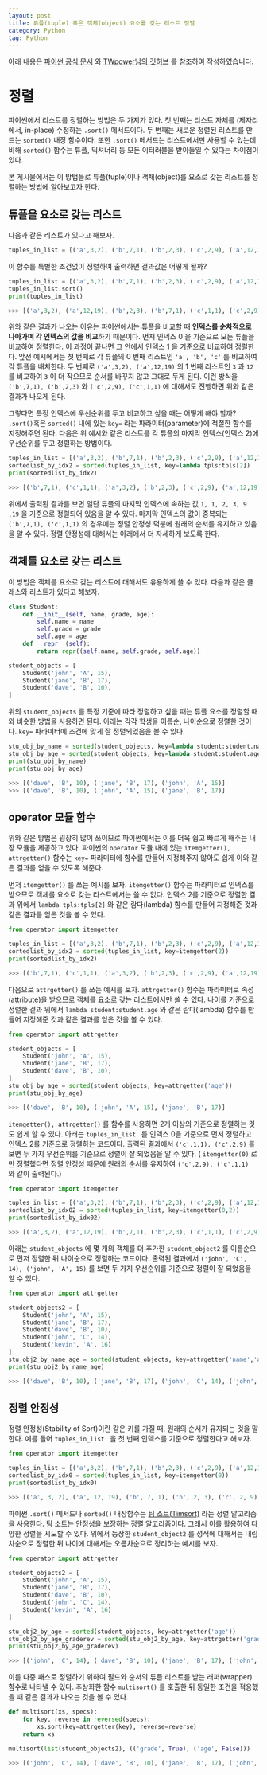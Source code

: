 ```yaml
---
layout: post
title: 튜플(tuple) 혹은 객체(object) 요소를 갖는 리스트 정렬
category: Python
tag: Python
---
```


 

아래 내용은 [파이썬 공식 문서](https://docs.python.org/ko/3/) 와 [TWpower님의 깃허브](https://twpower.github.io/posts) 를 참조하여 작성하였습니다.



# 정렬

파이썬에서 리스트를 정렬하는 방법은 두 가지가 있다. 첫 번째는 리스트 자체를 (제자리에서, in-place) 수정하는 `.sort()` 메서드이다. 두 번째는 새로운 정렬된 리스트를 만드는 `sorted()` 내장 함수이다. 또한 `.sort()` 메서드는 리스트에서만 사용할 수 있는데 비해 `sorted()` 함수는 튜플, 딕셔너리 등 모든 이터러블을 받아들일 수 있다는 차이점이 있다.

본 게시물에서는 이 방법들로 튜플(tuple)이나 객체(object)를 요소로 갖는 리스트를 정렬하는 방법에 알아보고자 한다.



## 튜플을 요소로 갖는 리스트

다음과 같은 리스트가 있다고 해보자.

```python
tuples_in_list = [('a',3,2), ('b',7,1), ('b',2,3), ('c',2,9), ('a',12,19), ('c',1,1)]
```

이 함수를 특별한 조건없이 정렬하여 출력하면 결과값은 어떻게 될까?

```python
tuples_in_list = [('a',3,2), ('b',7,1), ('b',2,3), ('c',2,9), ('a',12,19), ('c',1,1)]
tuples_in_list.sort()
print(tuples_in_list)

>>> [('a',3,2), ('a',12,19), ('b',2,3), ('b',7,1), ('c',1,1), ('c',2,9)]
```

위와 같은 결과가 나오는 이유는 파이썬에서는 튜플을 비교할 때 **인덱스를 순차적으로 나아가며 각 인덱스의 값을 비교**하기 때문이다. 먼저 인덱스 0 을 기준으로 모든 튜플을 비교하여 정렬한다. 이 과정이 끝나면 그 안에서 인덱스 1 을 기준으로 비교하여 정렬한다. 앞선 예시에서는 첫 번째로 각 튜플의 0 번째 리스트인 `'a', 'b', 'c'` 를 비교하여 각 튜플을 배치한다. 두 번째로  `('a',3,2), ('a',12,19)` 의 1 번째 리스트인 `3` 과 `12` 를 비교하여 `3` 이 더 작으므로 순서를 바꾸지 않고 그대로 두게 된다. 이런 방식을 `('b',7,1), ('b',2,3)` 와 `('c',2,9), ('c',1,1)` 에 대해서도 진행하면 위와 같은 결과가 나오게 된다.

그렇다면 특정 인덱스에 우선순위를 두고 비교하고 싶을 때는 어떻게 해야 할까? `.sort()`혹은 `sorted()` 내에 있는 `key=` 라는 파라미터(parameter)에 적절한 함수를 지정해주면 된다. 다음은 위 예시와 같은 리스트를 각 튜플의 마지막 인덱스(인덱스 2)에 우선순위를 두고 정렬하는 방법이다.

```python
tuples_in_list = [('a',3,2), ('b',7,1), ('b',2,3), ('c',2,9), ('a',12,19), ('c',1,1)]
sortedlist_by_idx2 = sorted(tuples_in_list, key=lambda tpls:tpls[2])
print(sortedlist_by_idx2)

>>> [('b',7,1), ('c',1,1), ('a',3,2), ('b',2,3), ('c',2,9), ('a',12,19)]
```

위에서 출력된 결과를 보면 일단 튜플의 마지막 인덱스에 속하는 값 `1, 1, 2, 3, 9 ,19` 을 기준으로 정렬되어 있음을 알 수 있다. 마지막 인덱스의 값이 중복되는 `('b',7,1), ('c',1,1)` 의 경우에는 정렬 안정성 덕분에 원래의 순서를 유지하고 있음을 알 수 있다. 정렬 안정성에 대해서는 아래에서 더 자세하게 보도록 한다.



## 객체를 요소로 갖는 리스트

이 방법은 객체를 요소로 갖는 리스트에 대해서도 유용하게 쓸 수 있다. 다음과 같은 클래스와 리스트가 있다고 해보자.

```python
class Student:
    def __init__(self, name, grade, age):
        self.name = name
        self.grade = grade
        self.age = age
    def __repr__(self):
        return repr((self.name, self.grade, self.age))

student_objects = [
    Student('john', 'A', 15),
    Student('jane', 'B', 17),
    Student('dave', 'B', 10),
]
```

위의 `student_objects` 를 특정 기준에 따라 정렬하고 싶을 때는 튜플 요소를 정렬할 때와 비슷한 방법을 사용하면 된다. 아래는 각각 학생을 이름순, 나이순으로 정렬한 것이다. `key=` 파라미터에 조건에 맞게 잘 정렬되었음을 볼 수 있다.  

```python
stu_obj_by_name = sorted(student_objects, key=lambda student:student.name)
stu_obj_by_age = sorted(student_objects, key=lambda student:student.age)
print(stu_obj_by_name)
print(stu_obj_by_age)

>>> [('dave', 'B', 10), ('jane', 'B', 17), ('john', 'A', 15)]
>>> [('dave', 'B', 10), ('john', 'A', 15), ('jane', 'B', 17)]
```



## operator 모듈 함수

위와 같은 방법은 굉장히 많이 쓰이므로 파이썬에서는 이를 더욱 쉽고 빠르게 해주는 내장 모듈을 제공하고 있다. 파이썬의 `operator` 모듈 내에 있는 `itemgetter(), attrgetter()` 함수는 `key=` 파라미터에 함수를 만들어 지정해주지 않아도 쉽게 이와 같은 결과를 얻을 수 있도록 해준다.

먼저 `itemgetter()` 를 쓰는 예시를 보자. `itemgetter()` 함수는 파라미터로 인덱스를 받으므로 객체를 요소로 갖는 리스트에서는 쓸 수 없다. 인덱스 2를 기준으로 정렬한 결과 위에서 `lambda tpls:tpls[2]` 와 같은 람다(lambda) 함수를 만들어 지정해준 것과 같은 결과를 얻은 것을 볼 수 있다.

```python
from operator import itemgetter

tuples_in_list = [('a',3,2), ('b',7,1), ('b',2,3), ('c',2,9), ('a',12,19), ('c',1,1)]
sortedlist_by_idx2 = sorted(tuples_in_list, key=itemgetter(2))
print(sortedlist_by_idx2)

>>> [('b',7,1), ('c',1,1), ('a',3,2), ('b',2,3), ('c',2,9), ('a',12,19)]
```

다음으로 `attrgetter()` 를 쓰는 예시를 보자. `attrgetter()` 함수는 파라미터로 속성(attribute)을 받으므로 객체를 요소로 갖는 리스트에서만 쓸 수 있다. 나이를 기준으로 정렬한 결과 위에서 `lambda student:student.age` 와 같은 람다(lambda) 함수를 만들어 지정해준 것과 같은 결과를 얻은 것을 볼 수 있다.

```python
from operator import attrgetter

student_objects = [
    Student('john', 'A', 15),
    Student('jane', 'B', 17),
    Student('dave', 'B', 10),
]
stu_obj_by_age = sorted(student_objects, key=attrgetter('age'))
print(stu_obj_by_age)

>>> [('dave', 'B', 10), ('john', 'A', 15), ('jane', 'B', 17)]
```

`itemgetter(), attrgetter()` 를 함수를 사용하면 2개 이상의 기준으로 정렬하는 것도 쉽게 할 수 있다. 아래는 `tuples_in_list ` 를 인덱스 0을 기준으로 먼저 정렬하고 인덱스 2를 기준으로 정렬하는 코드이다. 출력된 결과에서 `('c',1,1), ('c',2,9)` 를 보면 두 가지 우선순위를 기준으로 정렬이 잘 되었음을 알 수 있다. ( `itemgetter(0)` 로만 정렬했다면 정렬 안정성 때문에 원래의 순서를 유지하여 `('c',2,9), ('c',1,1) ` 와 같이 출력된다.)

```python
from operator import itemgetter

tuples_in_list = [('a',3,2), ('b',7,1), ('b',2,3), ('c',2,9), ('a',12,19), ('c',1,1)]
sortedlist_by_idx02 = sorted(tuples_in_list, key=itemgetter(0,2))
print(sortedlist_by_idx02)

>>> [('a',3,2), ('a',12,19), ('b',7,1), ('b',2,3), ('c',1,1), ('c',2,9)]
```

아래는 `student_objects` 에 몇 개의 객체를 더 추가한 `student_object2` 를 이름순으로 먼저 정렬한 뒤 나이순으로 정렬하는 코드이다. 출력된 결과에서 `('john', 'C', 14), ('john', 'A', 15)` 를 보면 두 가지 우선순위를 기준으로 정렬이 잘 되었음을 알 수 있다.

```python
from operator import attrgetter

student_objects2 = [
    Student('john', 'A', 15),
    Student('jane', 'B', 17),
    Student('dave', 'B', 10),
    Student('john', 'C', 14),
    Student('kevin', 'A', 16)
]
stu_obj2_by_name_age = sorted(student_objects, key=attrgetter('name','age'))
print(stu_obj2_by_name_age)

>>> [('dave', 'B', 10), ('jane', 'B', 17), ('john', 'C', 14), ('john', 'A', 15), ('kevin', 'A', 16)]
```



## 정렬 안정성

정렬 안정성(Stability of Sort)이란 같은 키를 가질 때, 원래의 순서가 유지되는 것을 말한다. 예를 들어 `tuples_in_list ` 을 첫 번째 인덱스를 기준으로 정렬한다고 해보자.

```python
from operator import itemgetter

tuples_in_list = [('a',3,2), ('b',7,1), ('b',2,3), ('c',2,9), ('a',12,19), ('c',1,1)]
sortedlist_by_idx0 = sorted(tuples_in_list, key=itemgetter(0))
print(sortedlist_by_idx0)

>>> [('a', 3, 2), ('a', 12, 19), ('b', 7, 1), ('b', 2, 3), ('c', 2, 9), ('c', 1, 1)]
```

파이썬 `.sort()` 메서드나 `sorted()` 내장함수는 [팀 소트(Timsort)](https://orchistro.tistory.com/175) 라는 정렬 알고리즘을 사용한다. 팀 소트는 안정성을 보장하는 정렬 알고리즘이다. 그래서 이를 활용하여 다양한 정렬을 시도할 수 있다. 위에서 등장한 `student_object2` 를 성적에 대해서는 내림차순으로 정렬한 뒤 나이에 대해서는 오름차순으로 정리하는 예시를 보자.

```python
from operator import attrgetter

student_objects2 = [
    Student('john', 'A', 15),
    Student('jane', 'B', 17),
    Student('dave', 'B', 10),
    Student('john', 'C', 14),
    Student('kevin', 'A', 16)
]

stu_obj2_by_age = sorted(student_objects, key=attrgetter('age'))
stu_obj2_by_age_graderev = sorted(stu_obj2_by_age, key=attrgetter('grade'), reverse=True)
print(stu_obj2_by_age_graderev)

>>> [('john', 'C', 14), ('dave', 'B', 10), ('jane', 'B', 17), ('john', 'A', 15), ('kevin', 'A', 16)]
```

이를 다중 패스로 정렬하기 위하여 필드와 순서의 튜플 리스트를 받는 래퍼(wrapper) 함수로 나타낼 수 있다. 추상화한 함수 `multisort()` 를 호출한 뒤 동일한 조건을 적용했을 때 같은 결과가 나오는 것을 볼 수 있다.

```python
def multisort(xs, specs):
    for key, reverse in reversed(specs):
        xs.sort(key=attrgetter(key), reverse=reverse)
    return xs

multisort(list(student_objects2), (('grade', True), ('age', False)))

>>> [('john', 'C', 14), ('dave', 'B', 10), ('jane', 'B', 17), ('john', 'A', 15), ('kevin', 'A', 16)]
```

